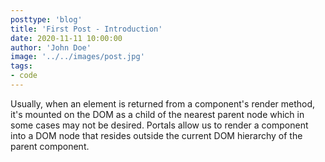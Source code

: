 ```yaml
---
posttype: 'blog'
title: 'First Post - Introduction'
date: 2020-11-11 10:00:00
author: 'John Doe'
image: '../../images/post.jpg'
tags:
- code
---
```


Usually, when an element is returned from a component's render method, it's mounted on the DOM as a child of the nearest parent node which in some cases may not be desired. Portals allow us to render a component into a DOM node that resides outside the current DOM hierarchy of the parent component.